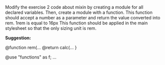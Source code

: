 
Modify the exercise 2 code about mixin by creating a module for all declared variables.
Then, create a module with a function. This function should accept a number as a parameter and return the value converted into rem. 1rem is equal to 16px
This function should be applied in the main stylesheet so that the only sizing unit is rem.

**Suggestion:**

@function rem(...
@return calc(...
}

@use "functions" as f;
...
